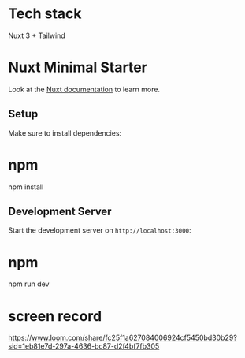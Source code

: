 # Tech stack

Nuxt 3 + Tailwind

# Nuxt Minimal Starter

Look at the [Nuxt documentation](https://nuxt.com/docs/getting-started/introduction) to learn more.

## Setup

Make sure to install dependencies:

# npm

npm install

## Development Server

Start the development server on `http://localhost:3000`:

# npm

npm run dev

# screen record

https://www.loom.com/share/fc25f1a627084006924cf5450bd30b29?sid=1eb81e7d-297a-4636-bc87-d2f4bf7fb305
